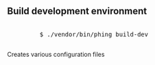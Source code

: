 <h2>Build development environment</h2>
          <pre class="hljs"><div>
         $ ./vendor/bin/phing build-dev
          </div></pre>
          <p>Creates various configuration files</p>
        